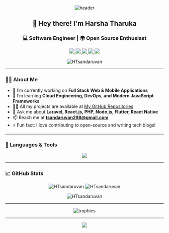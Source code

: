 <!-- Banner & Greeting -->
<p align="center">
  <img src="https://capsule-render.vercel.app/api?type=waving&color=0ABAB5&height=200&section=header&text=Harsha%20Tharuka&fontSize=40&fontColor=ffffff" alt="header"/>
</p>

<h2 align="center">👋 Hey there! I'm Harsha Tharuka</h2>
<h3 align="center">💻 Software Engineer | 🌍 Open Source Enthusiast</h3>

<p align="center">
  <a href="mailto:tsandaruvan298@gmail.com">
    <img src="https://img.shields.io/badge/Email-D14836?style=for-the-badge&logo=gmail&logoColor=white" />
  </a>
  <a href="https://twitter.com/" target="_blank">
    <img src="https://img.shields.io/badge/Twitter-1da1f2?style=for-the-badge&logo=twitter&logoColor=white" />
  </a>
  <a href="https://www.linkedin.com/in/harsha-tharuka-sandaruvan-586a85233/" target="_blank">
    <img src="https://img.shields.io/badge/LinkedIn-0a66c2?style=for-the-badge&logo=linkedin&logoColor=white" />
  </a>
  <a href="https://stackoverflow.com/users/19280169/harsha" target="_blank">
    <img src="https://img.shields.io/badge/StackOverflow-f48024?style=for-the-badge&logo=stackoverflow&logoColor=white" />
  </a>
  <a href="https://medium.com/@tsandaruvan298" target="_blank">
    <img src="https://img.shields.io/badge/Medium-12100e?style=for-the-badge&logo=medium&logoColor=white" />
  </a>
</p>

<!-- Profile Views -->
<p align="center">
  <img src="https://komarev.com/ghpvc/?username=HTsandaruvan&label=Profile%20views&color=0e75b6&style=flat" alt="HTsandaruvan" />
</p>

---

<!-- About Section -->
### 🙋‍♂️ About Me
- 🔭 I’m currently working on **Full Stack Web & Mobile Applications**
- 🌱 I’m learning **Cloud Engineering, DevOps, and Modern JavaScript Frameworks**
- 👨‍💻 All my projects are available at [My GitHub Repositories](https://github.com/HTsandaruvan?tab=repositories)
- 💬 Ask me about **Laravel, React.js, PHP, Node.js, Flutter, React Native**
- 📫 Reach me at **tsandaruvan298@gmail.com**
- ⚡ Fun fact: I love contributing to open-source and writing tech blogs!

---

<!-- Skills Section -->
### 🚀 Languages & Tools

<p align="center">
  <img src="https://skillicons.dev/icons?i=laravel,vue,php,nodejs,js,ts,python,java,django,flask,go,flutter,react,redux,html,css,sass,tailwind,bootstrap,mysql,nextjs,postgres,mongodb,sqlite,aws,gcp,docker,kubernetes,nginx,git,linux,figma,heroku,redis,graphql,electron,postman,webpack" />
</p>

---

<!-- GitHub Stats -->
### 📈 GitHub Stats

<p align="center">
  <img src="https://github-readme-stats.vercel.app/api?username=HTsandaruvan&show_icons=true&theme=tokyonight" alt="HTsandaruvan" />
  <img src="https://github-readme-stats.vercel.app/api/top-langs/?username=HTsandaruvan&layout=compact&theme=tokyonight" alt="HTsandaruvan" />
</p>
<p align="center">
  <img src="https://github-readme-streak-stats.herokuapp.com/?user=HTsandaruvan&theme=tokyonight" alt="HTsandaruvan" />
</p>

---

<!-- Trophies -->
<p align="center">
  <img src="https://github-profile-trophy.vercel.app/?username=HTsandaruvan&theme=tokyonight&row=1&column=7" alt="trophies" />
</p>

---

<!-- Quote or Fun Footer -->
<p align="center">
  <img src="https://readme-typing-svg.demolab.com?font=Fira+Code&weight=700&pause=1000&color=0e75b6&center=true&vCenter=true&width=435&lines=Happy+Coding!;Let's+build+something+amazing+together!;Open+to+collaboration+and+new+opportunities."/>
</p>
